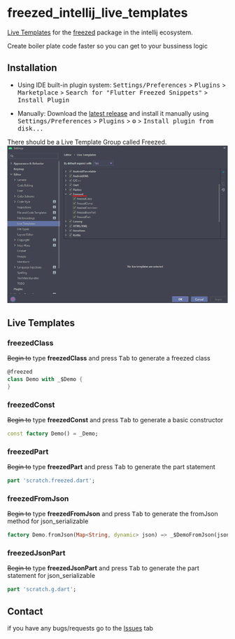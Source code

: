 <!-- Plugin description -->
# freezed_intellij_live_templates
[Live Templates](https://www.jetbrains.com/help/idea/using-live-templates.html) for the [freezed](https://pub.dev/packages/freezed) package in the intellij ecosystem.

Create boiler plate code faster so you can get to your bussiness logic
## Installation

- Using IDE built-in plugin system:
  <kbd>Settings/Preferences</kbd> > <kbd>Plugins</kbd> > <kbd>Marketplace</kbd> > <kbd>Search for "Flutter Freezed Snippets"</kbd> >
  <kbd>Install Plugin</kbd>

- Manually:
  Download the [latest release](https://github.com/Tinhorn/freezed_intellij_live_templates/releases/latest) and install it manually using
  <kbd>Settings/Preferences</kbd> > <kbd>Plugins</kbd> > <kbd>⚙️</kbd> > <kbd>Install plugin from disk...</kbd>

There should be a Live Template Group called Freezed.
![Freezed Live Template](https://github.com/Tinhorn/freezed_intellij_live_templates/blob/main/resources/Screenshot%202020-12-25%20202705.png "Freezed Live Template")

## Live Templates

### freezedClass
~~Begin to~~ type __freezedClass__ and press <kbd>Tab</kbd> to generate a freezed class
```dart
@freezed
class Demo with _$Demo {
}
```

### freezedConst
~~Begin to~~ type __freezedConst__ and press <kbd>Tab</kbd> to generate a basic constructor
```dart
const factory Demo() = _Demo;
```

### freezedPart
~~Begin to~~ type __freezedPart__ and press <kbd>Tab</kbd> to generate the part statement
```dart
part 'scratch.freezed.dart';
```

### freezedFromJson
~~Begin to~~ type __freezedFromJson__ and press <kbd>Tab</kbd> to generate the fromJson method for json_serializable
```dart
factory Demo.fromJson(Map<String, dynamic> json) => _$DemoFromJson(json);
```

### freezedJsonPart
~~Begin to~~ type __freezedJsonPart__ and press <kbd>Tab</kbd> to generate the part statement for json_serializable
```dart
part 'scratch.g.dart';
```

## Contact
if you have any bugs/requests go to the [Issues](https://github.com/Tinhorn/freezed_intellij_live_templates/issues) tab
<!-- Plugin description end -->